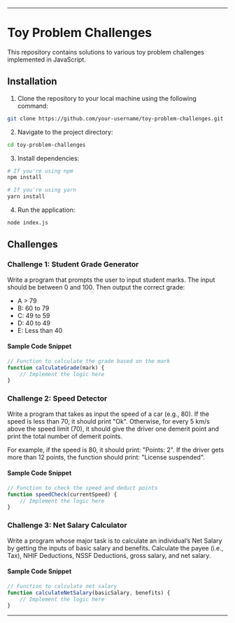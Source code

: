 
---

# Toy Problem Challenges

This repository contains solutions to various toy problem challenges implemented in JavaScript.

## Installation

1. Clone the repository to your local machine using the following command:

```bash
git clone https://github.com/your-username/toy-problem-challenges.git
```

2. Navigate to the project directory:

```bash
cd toy-problem-challenges
```

3. Install dependencies:

```bash
# If you're using npm
npm install

# If you're using yarn
yarn install
```

4. Run the application:

```bash
node index.js
```

## Challenges

### Challenge 1: Student Grade Generator

Write a program that prompts the user to input student marks. The input should be between 0 and 100. Then output the correct grade:

- A > 79
- B: 60 to 79
- C: 49 to 59
- D: 40 to 49
- E: Less than 40

#### Sample Code Snippet

```javascript
// Function to calculate the grade based on the mark
function calculateGrade(mark) {
    // Implement the logic here
}
```

### Challenge 2: Speed Detector

Write a program that takes as input the speed of a car (e.g., 80). If the speed is less than 70, it should print "Ok". Otherwise, for every 5 km/s above the speed limit (70), it should give the driver one demerit point and print the total number of demerit points.

For example, if the speed is 80, it should print: "Points: 2". If the driver gets more than 12 points, the function should print: "License suspended".

#### Sample Code Snippet

```javascript
// Function to check the speed and deduct points
function speedCheck(currentSpeed) {
    // Implement the logic here
}
```

### Challenge 3: Net Salary Calculator

Write a program whose major task is to calculate an individual’s Net Salary by getting the inputs of basic salary and benefits. Calculate the payee (i.e., Tax), NHIF Deductions, NSSF Deductions, gross salary, and net salary.

#### Sample Code Snippet

```javascript
// Function to calculate net salary
function calculateNetSalary(basicSalary, benefits) {
    // Implement the logic here
}
```

---

